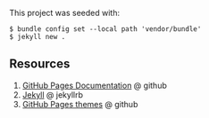 
This project was seeded with:

```shell
$ bundle config set --local path 'vendor/bundle'
$ jekyll new .
```

## Resources

1. [GitHub Pages Documentation](https://docs.github.com/en/pages) @ github
2. [Jekyll](https://jekyllrb.com/) @ jekyllrb
3. [GitHub Pages themes](https://github.com/pages-themes) @ github